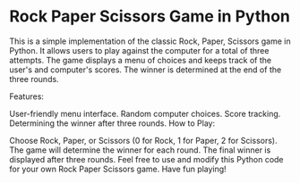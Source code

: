 # Rock Paper Scissors Game in Python

This is a simple implementation of the classic Rock, Paper, Scissors game in Python. It allows users to play against the computer for a total of three attempts. The game displays a menu of choices and keeps track of the user's and computer's scores. The winner is determined at the end of the three rounds.

Features:

User-friendly menu interface.
Random computer choices.
Score tracking.
Determining the winner after three rounds.
How to Play:

Choose Rock, Paper, or Scissors (0 for Rock, 1 for Paper, 2 for Scissors).
The game will determine the winner for each round.
The final winner is displayed after three rounds.
Feel free to use and modify this Python code for your own Rock Paper Scissors game. Have fun playing!
